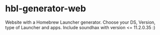 # hbl-generator-web
Website with a Homebrew Launcher generator. Choose your DS, Version, type of Launcher and apps. Include soundhax with version &lt;= 11.2.0.35 :)

